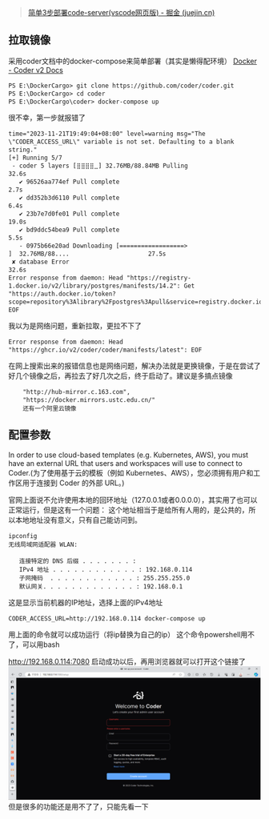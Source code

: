 > [简单3步部署code-server(vscode网页版) - 掘金 (juejin.cn)](https://juejin.cn/post/6966772881552310303)
## 拉取镜像
采用coder文档中的docker-compose来简单部署（其实是懒得配环境）
[Docker - Coder v2 Docs](https://coder.com/docs/v2/latest/install/docker)

```
PS E:\DockerCargo> git clone https://github.com/coder/coder.git
PS E:\DockerCargo> cd coder
PS E:\DockerCargo\coder> docker-compose up

```

很不幸，第一步就报错了
```
time="2023-11-21T19:49:04+08:00" level=warning msg="The \"CODER_ACCESS_URL\" variable is not set. Defaulting to a blank string."
[+] Running 5/7
 - coder 5 layers [⣿⣿⣿⣿⣀] 32.76MB/88.84MB Pulling                                                                        32.6s
   ✔ 96526aa774ef Pull complete                                                                                           2.7s
   ✔ dd352b3d6110 Pull complete                                                                                           6.4s
   ✔ 23b7e7d0fe01 Pull complete                                                                                          19.0s
   ✔ bd9ddc54bea9 Pull complete                                                                                           5.5s
   - 0975b66e20ad Downloading [==================>                                ]  32.76MB/88....                      27.5s
 ✘ database Error                                                                                                        32.6s
Error response from daemon: Head "https://registry-1.docker.io/v2/library/postgres/manifests/14.2": Get "https://auth.docker.io/token?scope=repository%3Alibrary%2Fpostgres%3Apull&service=registry.docker.io": EOF
```
我以为是网络问题，重新拉取，更拉不下了

```
Error response from daemon: Head "https://ghcr.io/v2/coder/coder/manifests/latest": EOF
```

在网上搜索出来的报错信息也是网络问题，解决办法就是更换镜像，于是在尝试了好几个镜像之后，再拉去了好几次之后，终于启动了。建议是多搞点镜像
```
    "http://hub-mirror.c.163.com",
    "https://docker.mirrors.ustc.edu.cn/"
    还有一个阿里云镜像
```
## 配置参数

In order to use cloud-based templates (e.g. Kubernetes, AWS), you must have an external URL that users and workspaces will use to connect to Coder.(为了使用基于云的模板（例如 Kubernetes、AWS），您必须拥有用户和工作区用于连接到 Coder 的外部 URL。)

官网上面说不允许使用本地的回环地址（127.0.0.1或者0.0.0.0），其实用了也可以正常运行，但是这有一个问题：
这个地址相当于是给所有人用的，是公共的，所以本地地址没有意义，只有自己能访问到。

```
ipconfig
无线局域网适配器 WLAN:

   连接特定的 DNS 后缀 . . . . . . . :
   IPv4 地址 . . . . . . . . . . . . : 192.168.0.114
   子网掩码  . . . . . . . . . . . . : 255.255.255.0
   默认网关. . . . . . . . . . . . . : 192.168.0.1
```
这是显示当前机器的IP地址，选择上面的IPv4地址
```
CODER_ACCESS_URL=http://192.168.0.114 docker-compose up
```
用上面的命令就可以成功运行（将ip替换为自己的ip）
这个命令powershell用不了，可以用bash

http://192.168.0.114:7080
启动成功以后，再用浏览器就可以打开这个链接了
![](addition/Pasted%20image%2020231121205023.png)
但是很多的功能还是用不了了，只能先看一下

